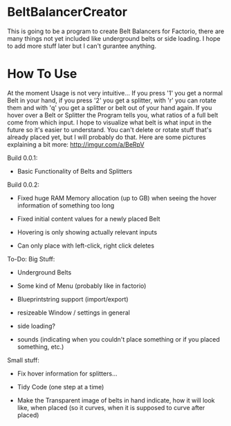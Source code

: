 # BeltBalancerCreator

This is going to be a program to create Belt Balancers for Factorio, there are many things not yet included like underground belts or side loading. I hope to add more stuff later but I can't gurantee anything.

# How To Use

At the moment Usage is not very intuitive... If you press '1' you get a normal Belt in your hand, if you press '2' you get a splitter, with 'r' you can rotate them and with 'q' you get a splitter or belt out of your hand again. If you hover over a Belt or Splitter the Program tells you, what ratios of a full belt come from which input. I hope to visualize what belt is what input in the future so it's easier to understand.
You can't delete or rotate stuff that's already placed yet, but I will probably do that.
Here are some pictures explaining a bit more:
http://imgur.com/a/BeRpV

Build 0.0.1:

- Basic Functionality of Belts and Splitters

Build 0.0.2:

- Fixed huge RAM Memory allocation (up to GB) when seeing the hover information of something too long

- Fixed initial content values for a newly placed Belt

- Hovering is only showing actually relevant inputs

- Can only place with left-click, right click deletes

To-Do:
Big Stuff:

- Underground Belts

- Some kind of Menu (probably like in factorio)

- Blueprintstring support (import/export)

- resizeable Window / settings in general

- side loading?

- sounds (indicating when you couldn't place something or if you placed something, etc.)

Small stuff:

- Fix hover information for splitters...

- Tidy Code (one step at a time)

- Make the Transparent image of belts in hand indicate, how it will look like, when placed (so it curves, when it is supposed to curve after placed)
